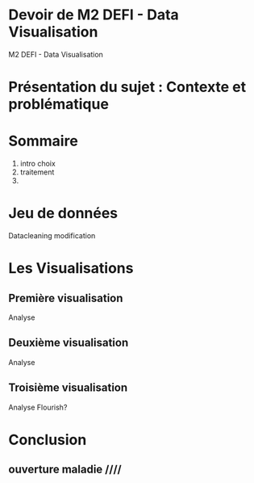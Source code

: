 # Devoir de M2 DEFI - Data Visualisation
M2 DEFI - Data Visualisation

# Présentation du sujet : Contexte et problématique

# Sommaire 
1. intro choix
2. traitement
3. 



# Jeu de données

Datacleaning
modification


# Les Visualisations

## Première visualisation

<div class="flourish-embed flourish-chart" data-src="visualisation/16619337"><script src="https://public.flourish.studio/resources/embed.js"></script></div>


Analyse

## Deuxième visualisation
Analyse

## Troisième visualisation
Analyse
Flourish?

# Conclusion

ouverture maladie
////
---
